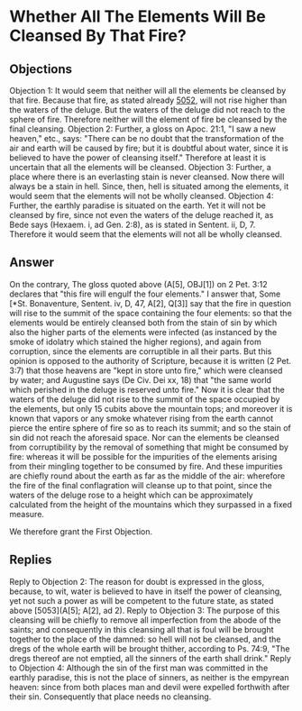 # Whether All The Elements Will Be Cleansed By That Fire?
## Objections
Objection 1: It would seem that neither will all the elements be cleansed by that fire. Because that fire, as stated already [5052](A[3]), will not rise higher than the waters of the deluge. But the waters of the deluge did not reach to the sphere of fire. Therefore neither will the element of fire be cleansed by the final cleansing.
Objection 2: Further, a gloss on Apoc. 21:1, "I saw a new heaven," etc., says: "There can be no doubt that the transformation of the air and earth will be caused by fire; but it is doubtful about water, since it is believed to have the power of cleansing itself." Therefore at least it is uncertain that all the elements will be cleansed.
Objection 3: Further, a place where there is an everlasting stain is never cleansed. Now there will always be a stain in hell. Since, then, hell is situated among the elements, it would seem that the elements will not be wholly cleansed.
Objection 4: Further, the earthly paradise is situated on the earth. Yet it will not be cleansed by fire, since not even the waters of the deluge reached it, as Bede says (Hexaem. i, ad Gen. 2:8), as is stated in Sentent. ii, D, 7. Therefore it would seem that the elements will not all be wholly cleansed.
## Answer
On the contrary, The gloss quoted above (A[5], OBJ[1]) on 2 Pet. 3:12 declares that "this fire will engulf the four elements."
I answer that, Some [*St. Bonaventure, Sentent. iv, D, 47, A[2], Q[3]] say that the fire in question will rise to the summit of the space containing the four elements: so that the elements would be entirely cleansed both from the stain of sin by which also the higher parts of the elements were infected (as instanced by the smoke of idolatry which stained the higher regions), and again from corruption, since the elements are corruptible in all their parts. But this opinion is opposed to the authority of Scripture, because it is written (2 Pet. 3:7) that those heavens are "kept in store unto fire," which were cleansed by water; and Augustine says (De Civ. Dei xx, 18) that "the same world which perished in the deluge is reserved unto fire." Now it is clear that the waters of the deluge did not rise to the summit of the space occupied by the elements, but only 15 cubits above the mountain tops; and moreover it is known that vapors or any smoke whatever rising from the earth cannot pierce the entire sphere of fire so as to reach its summit; and so the stain of sin did not reach the aforesaid space. Nor can the elements be cleansed from corruptibility by the removal of something that might be consumed by fire: whereas it will be possible for the impurities of the elements arising from their mingling together to be consumed by fire. And these impurities are chiefly round about the earth as far as the middle of the air: wherefore the fire of the final conflagration will cleanse up to that point, since the waters of the deluge rose to a height which can be approximately calculated from the height of the mountains which they surpassed in a fixed measure.

We therefore grant the First Objection.
## Replies
Reply to Objection 2: The reason for doubt is expressed in the gloss, because, to wit, water is believed to have in itself the power of cleansing, yet not such a power as will be competent to the future state, as stated above [5053](A[5]; A[2], ad 2).
Reply to Objection 3: The purpose of this cleansing will be chiefly to remove all imperfection from the abode of the saints; and consequently in this cleansing all that is foul will be brought together to the place of the damned: so hell will not be cleansed, and the dregs of the whole earth will be brought thither, according to Ps. 74:9, "The dregs thereof are not emptied, all the sinners of the earth shall drink."
Reply to Objection 4: Although the sin of the first man was committed in the earthly paradise, this is not the place of sinners, as neither is the empyrean heaven: since from both places man and devil were expelled forthwith after their sin. Consequently that place needs no cleansing.